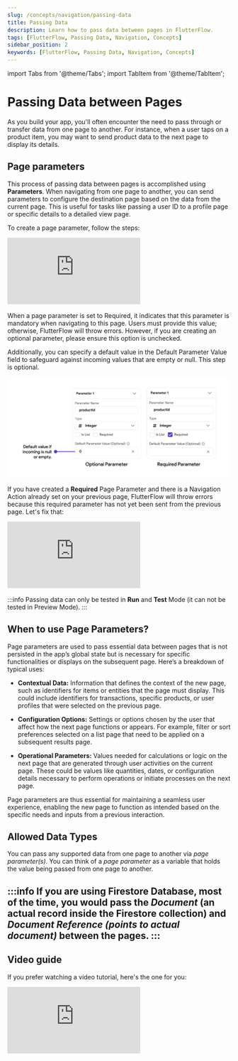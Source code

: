 ```yaml
---
slug: /concepts/navigation/passing-data
title: Passing Data
description: Learn how to pass data between pages in FlutterFlow.
tags: [FlutterFlow, Passing Data, Navigation, Concepts]
sidebar_position: 2
keywords: [FlutterFlow, Passing Data, Navigation, Concepts]
---
```


import Tabs from '@theme/Tabs';
import TabItem from '@theme/TabItem';

# Passing Data between Pages

As you build your app, you'll often encounter the need to pass through or transfer data from one page to another. For instance, when a user taps on a product item, you may want to send product data to the next page to display its details.

## Page parameters
This process of passing data between pages is accomplished using **Parameters**. When navigating
from one page to another, you can send parameters to configure the destination
page based on the data from the current page. This is useful for tasks like
passing a user ID to a profile page or specific details to a detailed view page.

To create a page parameter, follow the steps:

<div style={{
    position: 'relative',
    paddingBottom: 'calc(56.67989417989418% + 41px)', // Keeps the aspect ratio and additional padding
    height: 0,
    width: '100%'
}}>
    <iframe 
        src="https://demo.arcade.software/oZV2X0pKNYO61p1jhY22?embed&show_copy_link=true"
        title="Create Page Parameters"
        style={{
            position: 'absolute',
            top: 0,
            left: 0,
            width: '100%',
            height: '100%',
            colorScheme: 'light'
        }}
        frameborder="0"
        loading="lazy"
        webkitAllowFullScreen
        mozAllowFullScreen
        allowFullScreen
        allow="clipboard-write">
    </iframe>
</div>
<p></p>

When a page parameter is set to Required, it indicates that this parameter is
mandatory when navigating to this page. Users must provide this value;
otherwise, FlutterFlow will throw errors. However, if you are creating an
optional parameter, please ensure this option is unchecked.

Additionally, you can specify a default value in the Default Parameter Value
field to safeguard against incoming values that are empty or null. This step is
optional.

![Page-Params.png](imgs/Page-Params.png)

If you have created a **Required** Page Parameter and there is a Navigation Action
already set on your previous page, FlutterFlow will throw errors because this
required parameter has not yet been sent from the previous page. Let's fix that:


<div style={{
    position: 'relative',
    paddingBottom: 'calc(56.67989417989418% + 41px)', // Keeps the aspect ratio and additional padding
    height: 0,
    width: '100%'
}}>
    <iframe 
        src="https://demo.arcade.software/kp34JJipEW24hz0u5RsW?embed&show_copy_link=true"
        title="Send Page Parameters"
        style={{
            position: 'absolute',
            top: 0,
            left: 0,
            width: '100%',
            height: '100%',
            colorScheme: 'light'
        }}
        frameborder="0"
        loading="lazy"
        webkitAllowFullScreen
        mozAllowFullScreen
        allowFullScreen
        allow="clipboard-write">
    </iframe>
</div>

<figure>
    
  <figcaption class="centered-caption"></figcaption>
</figure>

:::info
Passing data can only be tested in **Run** and **Test** Mode (it can not be tested in Preview Mode).
:::
 
## When to use Page Parameters?
Page parameters are used to pass essential data between pages that is not
persisted in the app’s global state but is necessary for specific
functionalities or displays on the subsequent page. Here’s a
breakdown of typical uses:

- **Contextual Data:** Information that defines the context of the new page, such
as
identifiers for items or entities that the page must display. This could include
identifiers for transactions, specific products, or user profiles that were
selected on the previous page.

- **Configuration Options:** Settings or options chosen by the user that affect
how
the next page functions or appears. For example, filter or sort preferences
selected on a list page that need to be applied on a subsequent results page.

- **Operational Parameters:** Values needed for calculations or logic on the next
page
that are generated through user activities on the current page. These could be
values like quantities, dates, or configuration details necessary to perform
operations or initiate processes on the next page.

Page parameters are thus essential for maintaining a seamless user experience,
enabling the new page to function as intended based on the specific needs and
inputs from a previous interaction.

## Allowed Data Types

You can pass any supported data from one page to another via *page parameter(s)*. You can think of a *page parameter* as a variable that holds the value being passed from one page to another.

:::info
If you are using Firestore Database, most of the time, you would pass the *Document* (an actual record inside the Firestore collection) and *Document Reference (points to actual document)* between the pages.
:::
---

## Video guide

If you prefer watching a video tutorial, here's the one for you:
<div style={{
    position: 'relative',
    paddingBottom: 'calc(56.67989417989418% + 41px)', // Keeps the aspect ratio and additional padding
    height: 0,
    width: '100%'}}>
    <iframe 
        src="https://www.youtube.com/embed/F_4O1uWm22g"
        title=""
        style={{
            position: 'absolute',
            top: 0,
            left: 0,
            width: '100%',
            height: '100%',
            colorScheme: 'light'
        }}
        frameborder="0"
        loading="lazy"
        webkitAllowFullScreen
        mozAllowFullScreen
        allowFullScreen
        allow="clipboard-write">
    </iframe>
</div>